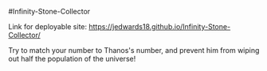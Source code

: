 #Infinity-Stone-Collector

Link for deployable site: https://jedwards18.github.io/Infinity-Stone-Collector/

Try to match your number to Thanos's number, and prevent him from wiping out half the population of the universe!
